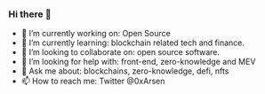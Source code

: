 ### Hi there 👋



- 🔭 I’m currently working on: Open Source
- 🌱 I’m currently learning: blockchain related tech and finance.
- 👯 I’m looking to collaborate on: open source software.
- 🤔 I’m looking for help with: front-end, zero-knowledge and MEV
- 💬 Ask me about: blockchains, zero-knowledge, defi, nfts
- 📫 How to reach me: Twitter @0xArsen
